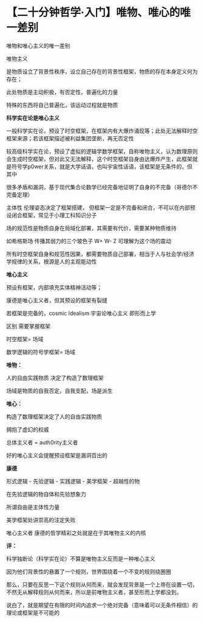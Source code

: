 # 【二十分钟哲学·入门】唯物、唯心的唯一差别

 

唯物和唯心主义的唯一差别



唯物主义

是物质设立了背景性秩序，设立自己存在的背景性框架，物质的存在本身定义何为存在；

此处物质是主动积极，有否定性，普遍化的力量

特殊的东西将自己普遍化，该运动过程就是物质



**科学实在论是唯心主义**

一般科学实在论，预设了时空框架，在框架内有大爆炸涌现等；此处无法解释时空框架来源；若该框架描述被利益集团垄断，再无否定性

较高级科学实在论，预设了虚拟的逻辑学数学框架，自称唯物主义，认为数理原则会生成时空框架，但对此又无法解释，这个时空框架自身由达爆炸产生，此框架就是符号学p0wer关系，就是大学话语，也叫宇宙性话语，该框架是无条件的，但其中

很多矛盾和漏洞，基于现代集合论数学已经完备地证明了自身的不完备（哥德尔不完备定理）

主体性 伦理姿态决定了框架搭建， 但框架一定是不完备和闭合，不可以在内部预设闭合框架，常见于小理工科知识分子



场的规范性是物质自身在局域化部署，其需要有代价，需要某种物质维持

如希格斯场 传播其弱力的三个玻色子 W+ W- Z 可理解为这个场的震动



所有时空框架自身和规范性因果，都需要物质自己部署，相当于人与社会学/经济学规律的关系，根源是人的主观能动性



**唯心主义**

预设有框架，内部填充实体精神活动等；

康德是唯心主义者，但其预设的框架有裂缝

若框架是完备的，cosmic Idealism 宇宙论唯心主义 即形而上学 





区别 需要掌握框架

时空框架= 场域

数学逻辑的符号学框架= 场域 



**唯物：**

人的自由实践物质 决定了构造了数理框架

场域是物质的自我否定，自我支配，场是派生

**唯心：**

构造了数理框架决定了人的自由实践物质

拥抱了虚幻的权威

总体主义者 = auth0rity主义者

好的唯心主义会提醒预设框架是漏洞百出的



**康德**

形式逻辑 - 先验逻辑 - 实践逻辑 - 美学框架 - 超越性的物

在先验逻辑的物自体和先验想象力

所谓自由是主体性力量

美学框架处讲崇高的注定失败



唯心主义者 康德的哲学精彩之处就是在于其唯物主义的内核





**评：**



科学独断论（科学实在论）不算是唯物主义反而是一种唯心主义

因为他们背景性的悬置了一个规则，世界围绕着一个不变的规则绕圈圈

那么，只要在反思一下这个规则从何而来，就会发现背景是一个上帝在设置一切，不然无从解释规则从何而来，所以是前唯物主义者，甚至形而上学都没到。



说白了，就是期望在有限的时间内追求一个绝对完备（意味着可以无条件相信）的理论或框架是不可能的